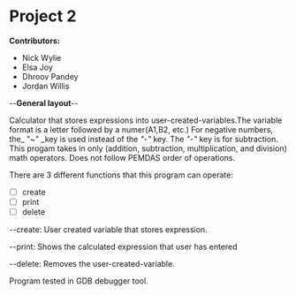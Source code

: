 # Project 2

**Contributors:**
- Nick Wylie
- Elsa Joy
- Dhroov Pandey
- Jordan Willis

--**General layout**--

Calculator that stores expressions into user-created-variables.The variable format is a letter followed by a numer(A1,B2, etc.)  For negative numbers, the_ "~" _key is used instead of the _"-"_ key. The _"-"_ key is for subtraction. This progam takes in only (addition, subtraction, multiplication, and division) math operators. Does not follow PEMDAS order of operations.

There are 3 different functions that this program can operate:
- [ ] create
- [ ] print
- [ ] delete

--create: 
User created variable that stores expression.

--print: 
Shows the calculated expression that user has entered 

--delete: 
Removes the user-created-variable. 

Program tested in GDB debugger tool.




